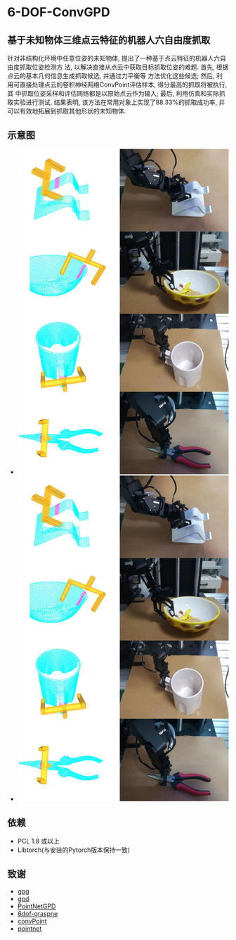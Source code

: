 # 6-DOF-ConvGPD

## 基于未知物体三维点云特征的机器人六自由度抓取
针对非结构化环境中任意位姿的未知物体, 提出了一种基于点云特征的机器人六自由度抓取位姿检测方
法, 以解决直接从点云中获取目标抓取位姿的难题. 首先, 根据点云的基本几何信息生成抓取候选, 并通过力平衡等
方法优化这些候选; 然后, 利用可直接处理点云的卷积神经网络ConvPoint评估样本, 得分最高的抓取将被执行, 其
中抓取位姿采样和评估网络都是以原始点云作为输入; 最后, 利用仿真和实际抓取实验进行测试. 结果表明, 该方法在常用对象上实现了88.33%的抓取成功率, 并可以有效地拓展到抓取其他形状的未知物体.

## 示意图
- ![流程](https://github.com/quxiaochang/6-DOF-ConvGPD/blob/master/pictures/%E5%8D%95%E7%89%A9%E4%BD%93%E6%8A%93%E5%8F%96%E5%AE%9E%E9%AA%8C.jpg)
- ![单目标抓取](https://github.com/quxiaochang/6-DOF-ConvGPD/blob/master/pictures/%E5%8D%95%E7%89%A9%E4%BD%93%E6%8A%93%E5%8F%96%E5%AE%9E%E9%AA%8C.jpg)
## 依赖
- PCL 1.8 或以上
- Libtorch(与安装的Pytorch版本保持一致)

## 致谢
- [gpg](https://github.com/atenpas/gpg)
- [gpd](https://github.com/atenpas/gpd)
- [PointNetGPD](https://github.com/lianghongzhuo/PointNetGPD)
- [6dof-graspne](https://github.com/NVlabs/6dof-graspnet)
- [convPoint](https://github.com/aboulch/ConvPoint)
- [pointnet](https://github.com/fxia22/pointnet.pytorch)
